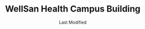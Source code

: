 ---
layout: location-page
date: Last Modified
description: "Local COVID-19 testing is available at WellSan Health Campus Building in Chambersburg, Pennsylvania, USA."
permalink: "locations/pennsylvania/chambersburg/wellsan-health-campus-building/"
tags:
  - locations
  - pennsylvania
title: WellSan Health Campus Building
uniqueName: wellsan-health-campus-building
state: Pennsylvania
stateAbbr: PA
hood: "Franklin County"
address: "12 St Paul Dr"
city: "Chambersburg"
zip: "17201"
zipsNearby: "16611 16601 16602 16603 15521 16629 15921 15522 16617 16827 15533 16621 16685 15534 16622 15925 16623 15926 16625 16670 16682 15535 16630 16699 15536 16631 16633 16634 16635 15930 16637 15537 15539 16641 16647 16648 16650 16652 16654 15545 16655 16638 16657 16851 15938 16659 16660 15550 16662 15553 16664 15554 16665 15468 16667 16865 16669 16868 16672 16673 16674 15952 16678 15559 16679 16683 16801 16802 16803 16804 16805 16684 16686 16877 16689 16691 16693 16694 16695 17301 17002 17210 17303 17211 17304 17502 17812 17843 17004 17306 17375 17307 17006 17213 17214 17007 17009 17215 17010 17001 17011 17012 17089 17013 17015 17310 17201 17202 17014 17311 17512 17217 17312 17313 17018 17019 17219 17220 17020 17316 17317 17021 17022 17023 17024 17318 17025 17319 17320 17221 17222 17322 17224 17323 17324 17325 17327 17329 17027 17028 17029 17225 17032 17331 17332 17333 17334 17335 17101 17102 17103 17104 17105 17106 17107 17108 17109 17110 17111 17112 17113 17120 17121 17122 17123 17124 17125 17126 17127 17128 17129 17130 17140 17177 17033 17034 17035 17036 17228 17229 17037 17337 17040 17041 17231 17043 17339 17044 17340 17045 17342 17047 17232 17049 17841 17223 17233 17343 17344 17051 17345 17052 17547 17235 17053 17054 17550 17050 17055 17236 17056 17057 17058 17059 17060 17061 17062 17063 17237 17065 17066 17347 17212 17238 17239 17068 17069 17240 17070 17349 17071 17072 17350 17074 17075 17241 17076 17243 17244 17353 17078 17081 17246 17082 17247 17355 17356 17084 17570 17086 17249 17358 17250 17251 17252 17253 17254 17360 17255 17256 17090 17257 17260 17361 17261 17354 17362 17262 17263 17363 17093 17364 17094 17264 17265 17983 17266 17267 17268 17365 17271 17366 17368 17099 17315 17401 17402 17403 17404 17405 17406 17407 17408 17415 17370 17371 17372 17272 25411 26817 25413 25440 26711 25414 25419 25420 25421 25422 26722 25423 25410 25425 25427 25428 25430 25401 25402 25403 25404 25405 25432 25431 25434 25437 25438 25441 25442 25443 25444 25446 20862 20838 20839 20841 20833 20871 20872 20842 20758 20877 20878 20879 20882 20883 20884 20885 20886 20898 20899 20874 20875 20876 20837 20855 20880 21710 21711 21713 21020 21714 21715 21716 21758 21717 21718 21023 21719 21720 21721 21722 21031 21065 21501 21502 21503 21504 21505 21036 21529 21727 21733 21048 21530 21701 21702 21703 21704 21705 21709 21053 21734 21737 21738 21071 21740 21741 21742 21746 21747 21748 21749 21074 21750 21755 21756 21757 21759 21762 21723 21765 21766 21088 21102 21105 21767 21769 21111 21770 21771 21773 21754 21774 21775 21776 21555 21117 21120 21777 21133 21136 21778 21779 21780 21781 21782 21783 21152 21560 21153 21784 21787 21788 21790 21791 21792 21155 21793 21794 21157 21158 21161 21795 21797 21798 21104 21163 22611 20135 22620 22622 22624 22625 22637 20158 20159 20175 20176 20177 20178 20180 20129 20131 20132 20134 20160 20141 20142 22656 20197 22601 22602 22603 22604 17008 17091 17270 17326 25429" 
mapUrl: "http://maps.apple.com/?q=WellSan+Health+Campus+Building&address=12+St+Paul+Dr,Chambersburg,Pennsylvania,17201"
locationType: Please contact for drive-thru/walk-in availability.
phone: "717-217-6760"
website: "https://www.summithealth.org/locations/wellspan-family-medicine-chambersburg-wellspan-health-campus-first-floor"
onlineBooking: undefined
closed: undefined
closedUpdate: April 21st, 2020
notes: "By appointment only. Requires doctor's referral. Requires phone screen."
days: Weekdays
hours: 7:30AM-6PM
ctaMessage: Learn more
ctaUrl: "https://www.summithealth.org/locations/wellspan-family-medicine-chambersburg-wellspan-health-campus-first-floor"
---